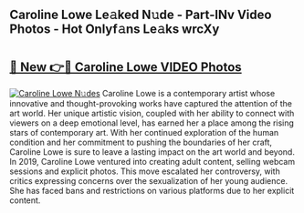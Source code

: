 ## Caroline Lowe Le𝚊ked N𝚞de - Part-lNv Video Photos - Hot Onlyf𝚊ns Le𝚊ks wrcXy

# <h2><a href="http://ab75118.deff.icu/?id=Caroline+Lowe">🔗 New 👉🔴 Caroline Lowe VIDEO Photos</a></h2>

[![Caroline Lowe N𝚞des](https://i.imgur.com/rIISA9y.gif)](http://ab75118.deff.icu/?id=Caroline+Lowe)
Caroline Lowe is a contemporary artist whose innovative and thought-provoking works have captured the attention of the art world. Her unique artistic vision, coupled with her ability to connect with viewers on a deep emotional level, has earned her a place among the rising stars of contemporary art. With her continued exploration of the human condition and her commitment to pushing the boundaries of her craft, Caroline Lowe is sure to leave a lasting impact on the art world and beyond. In 2019, Caroline Lowe ventured into creating adult content, selling webcam sessions and explicit photos. This move escalated her controversy, with critics expressing concerns over the sexualization of her young audience. She has faced bans and restrictions on various platforms due to her explicit content.
